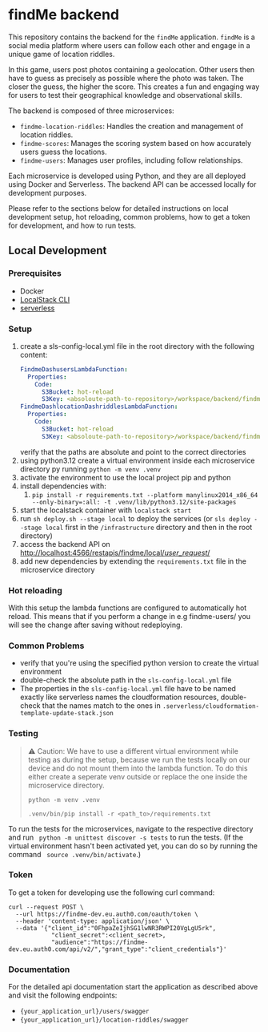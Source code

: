 # findMe backend

This repository contains the backend for the `findMe` application. `findMe` is a social media platform where users can follow each other and engage in a unique game of location riddles. 

In this game, users post photos containing a geolocation. Other users then have to guess as precisely as possible where the photo was taken. The closer the guess, the higher the score. This creates a fun and engaging way for users to test their geographical knowledge and observational skills.

The backend is composed of three microservices:

- `findme-location-riddles`: Handles the creation and management of location riddles.
- `findme-scores`: Manages the scoring system based on how accurately users guess the locations.
- `findme-users`: Manages user profiles, including follow relationships.

Each microservice is developed using Python, and they are all deployed using Docker and Serverless. The backend API can be accessed locally for development purposes.

Please refer to the sections below for detailed instructions on local development setup, hot reloading, common problems, how to get a token for development, and how to run tests.

## Local Development

### Prerequisites

- Docker
- [LocalStack CLI](https://docs.localstack.cloud/getting-started/installation/#localstack-cli)
- [serverless](https://www.serverless.com)

### Setup

1. create a sls-config-local.yml file in the root directory with the following content:
    ```yaml
    FindmeDashusersLambdaFunction:
      Properties:
        Code:
          S3Bucket: hot-reload
          S3Key: <absoloute-path-to-repository>/workspace/backend/findme-users
    FindmeDashlocationDashriddlesLambdaFunction:
      Properties:
        Code:
          S3Bucket: hot-reload
          S3Key: <absoloute-path-to-repository>/workspace/backend/findme-location-riddles
    ```
   verify that the paths are absolute and point to the correct directories
2. using python3.12 create a virtual environment inside each microservice directory py running `python -m venv .venv`
3. activate the environment to use the local project pip and python
4. install dependencies with:
    1. `pip install -r requirements.txt --platform manylinux2014_x86_64 --only-binary=:all: -t .venv/lib/python3.12/site-packages`
5. start the localstack container with `localstack start`
6. run `sh deploy.sh --stage local` to deploy the services (or `sls deploy --stage local` first in the `/infrastructure`
   directory and then in the root directory)
6. access the backend API
   on [http://localhost:4566/restapis/findme/local/_user_request_/](http://localhost:4566/restapis/findme/local/_user_request_/)
7. add new dependencies by extending the `requirements.txt` file in the microservice directory

### Hot reloading

With this setup the lambda functions are configured to automatically hot reload. This means that if you perform a change
in e.g findme-users/ you will see the change after saving without redeploying.

### Common Problems

- verify that you're using the specified python version to create the virtual environment
- double-check the absolute path in the `sls-config-local.yml` file
- The properties in the `sls-config-local.yml` file have to be named exactly like serverless names the cloudformation
  resources, double-check that the names match to the ones in `.serverless/cloudformation-template-update-stack.json`

### Testing
> :warning: Caution: We have to use a different virtual environment while testing as during the setup, because we run the tests locally on our device and do not mount them into the lambda function.
> To do this either create a seperate venv outside or replace the one inside the microservice directory.
>
>`python -m venv .venv`
>
>`.venv/bin/pip install -r <path_to>/requirements.txt`

To run the tests for the microservices, navigate to the respective directory and run ` python -m unittest discover -s tests` to run the tests.
(If the virtual environment hasn't been activated yet, you can do so by running the command ` source .venv/bin/activate`.)


### Token
To get a token for developing use the following curl command:
```
curl --request POST \
  --url https://findme-dev.eu.auth0.com/oauth/token \
  --header 'content-type: application/json' \
  --data '{"client_id":"0FhpaZeIjhSG1lwNR3RWPI20VgLgU5rk",
            "client_secret":<client_secret>,
            "audience":"https://findme-dev.eu.auth0.com/api/v2/","grant_type":"client_credentials"}'
```


### Documentation
For the detailed api documentation start the application as described above and visit the following endpoints:
  - `{your_application_url}/users/swagger`
  - `{your_application_url}/location-riddles/swagger`
